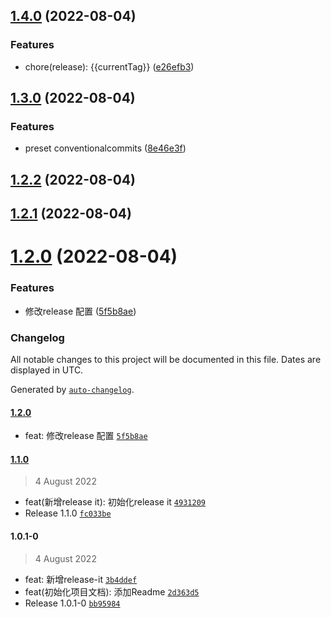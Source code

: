 

## [1.4.0](http://git.okjiaoyu.cn/fe-test/npm_standard/compare/1.3.0...1.4.0) (2022-08-04)


### Features

* chore(release): {{currentTag}} ([e26efb3](http://git.okjiaoyu.cn/fe-test/npm_standard/commit/e26efb302709f595e4e6fb8acaa86bc98fb29e3a))

## [1.3.0](http://git.okjiaoyu.cn/fe-test/npm_standard/compare/1.2.2...1.3.0) (2022-08-04)


### Features

* preset conventionalcommits ([8e46e3f](http://git.okjiaoyu.cn/fe-test/npm_standard/commit/8e46e3f4aaf83dcacd312b6048f96e674b6fad6e))

## [1.2.2](http://git.okjiaoyu.cn/fe-test/npm_standard/compare/1.2.1...1.2.2) (2022-08-04)

## [1.2.1](http://git.okjiaoyu.cn/fe-test/npm_standard/compare/1.2.0...1.2.1) (2022-08-04)

# [1.2.0](http://git.okjiaoyu.cn/fe-test/npm_standard/compare/1.1.0...1.2.0) (2022-08-04)


### Features

* 修改release 配置 ([5f5b8ae](http://git.okjiaoyu.cn/fe-test/npm_standard/commits/5f5b8ae81247c35401cf3fd1de6d98af3be040ce))

### Changelog

All notable changes to this project will be documented in this file. Dates are displayed in UTC.

Generated by [`auto-changelog`](https://github.com/CookPete/auto-changelog).

#### [1.2.0](http://git.okjiaoyu.cn/fe-test/npm_standard/compare/1.1.0...1.2.0)

- feat: 修改release 配置 [`5f5b8ae`](http://git.okjiaoyu.cn/fe-test/npm_standard/commit/5f5b8ae81247c35401cf3fd1de6d98af3be040ce)

#### [1.1.0](http://git.okjiaoyu.cn/fe-test/npm_standard/compare/1.0.1-0...1.1.0)

> 4 August 2022

- feat(新增release it): 初始化release it [`4931209`](http://git.okjiaoyu.cn/fe-test/npm_standard/commit/49312092bfb72f47af1494a63d7c3e7c31867bf2)
- Release 1.1.0 [`fc033be`](http://git.okjiaoyu.cn/fe-test/npm_standard/commit/fc033beeac9943fbbdc280b4fcf6c34e398af2bd)

#### 1.0.1-0

> 4 August 2022

- feat: 新增release-it [`3b4ddef`](http://git.okjiaoyu.cn/fe-test/npm_standard/commit/3b4ddef0390d8b66b3043f89489a8a233c00f05e)
- feat(初始化项目文档): 添加Readme [`2d363d5`](http://git.okjiaoyu.cn/fe-test/npm_standard/commit/2d363d505b06b39be38786e42461c406f4c01859)
- Release 1.0.1-0 [`bb95984`](http://git.okjiaoyu.cn/fe-test/npm_standard/commit/bb959842566245fc6a4e803f5df7254b4f60c133)